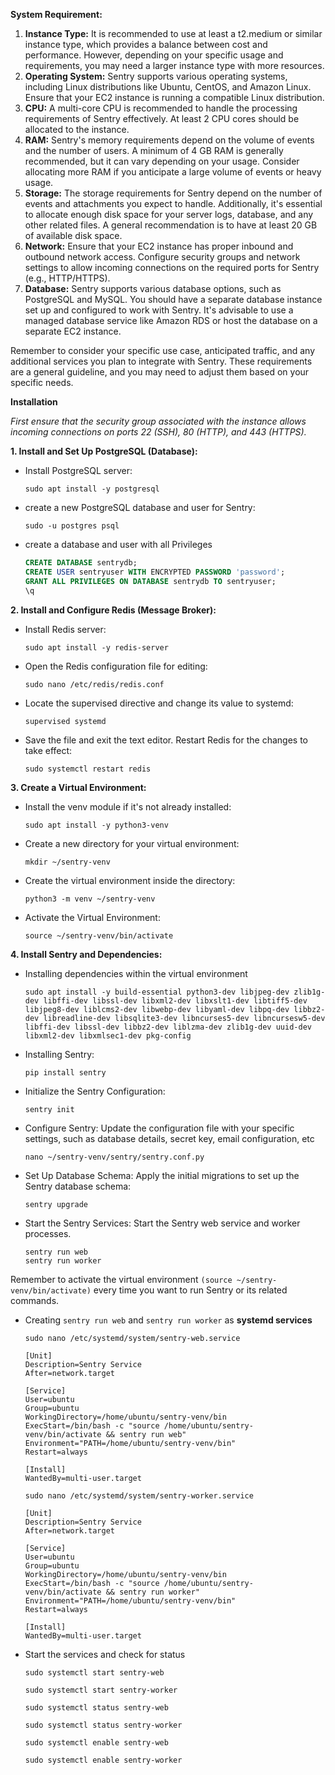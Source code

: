 **System Requirement:**

1. **Instance Type:** It is recommended to use at least a t2.medium or similar instance type, which provides a balance between cost and performance. However, depending on your specific usage and requirements, you may need a larger instance type with more resources.
2. **Operating System:** Sentry supports various operating systems, including Linux distributions like Ubuntu, CentOS, and Amazon Linux. Ensure that your EC2 instance is running a compatible Linux distribution.
3. **CPU:** A multi-core CPU is recommended to handle the processing requirements of Sentry effectively. At least 2 CPU cores should be allocated to the instance.
4. **RAM:** Sentry's memory requirements depend on the volume of events and the number of users. A minimum of 4 GB RAM is generally recommended, but it can vary depending on your usage. Consider allocating more RAM if you anticipate a large volume of events or heavy usage.
5. **Storage:** The storage requirements for Sentry depend on the number of events and attachments you expect to handle. Additionally, it's essential to allocate enough disk space for your server logs, database, and any other related files. A general recommendation is to have at least 20 GB of available disk space.
6. **Network:** Ensure that your EC2 instance has proper inbound and outbound network access. Configure security groups and network settings to allow incoming connections on the required ports for Sentry (e.g., HTTP/HTTPS).
7. **Database:** Sentry supports various database options, such as PostgreSQL and MySQL. You should have a separate database instance set up and configured to work with Sentry. It's advisable to use a managed database service like Amazon RDS or host the database on a separate EC2 instance.

Remember to consider your specific use case, anticipated traffic, and any additional services you plan to integrate with Sentry. These requirements are a general guideline, and you may need to adjust them based on your specific needs.

**Installation**

*First ensure that the security group associated with the instance allows incoming connections on ports 22 (SSH), 80 (HTTP), and 443 (HTTPS).*

**1. Install and Set Up PostgreSQL (Database):**
-   Install PostgreSQL server:
    ```shell
    sudo apt install -y postgresql
    ```
- create a new PostgreSQL database and user for Sentry:
    ```shell
    sudo -u postgres psql
    ```
- create a database and user with all Privileges
    ```sql
    CREATE DATABASE sentrydb;
    CREATE USER sentryuser WITH ENCRYPTED PASSWORD 'password';
    GRANT ALL PRIVILEGES ON DATABASE sentrydb TO sentryuser;
    \q
    ```
**2. Install and Configure Redis (Message Broker):**
- Install Redis server:
    ```shell
    sudo apt install -y redis-server
    ```
- Open the Redis configuration file for editing:
    ```shell
    sudo nano /etc/redis/redis.conf
    ```
- Locate the supervised directive and change its value to systemd:
    ```shell
    supervised systemd
    ```
- Save the file and exit the text editor. Restart Redis for the changes to take effect:
    ```shell
    sudo systemctl restart redis
    ```
**3. Create a Virtual Environment:**
- Install the venv module if it's not already installed:
    ```shell
    sudo apt install -y python3-venv
    ```
- Create a new directory for your virtual environment:
    ```shell
    mkdir ~/sentry-venv
    ```
- Create the virtual environment inside the directory:
    ```shell
    python3 -m venv ~/sentry-venv
    ```
- Activate the Virtual Environment:
    ```shell
    source ~/sentry-venv/bin/activate
    ```
**4. Install Sentry and Dependencies:**
- Installing dependencies within the virtual environment
    ```shell
    sudo apt install -y build-essential python3-dev libjpeg-dev zlib1g-dev libffi-dev libssl-dev libxml2-dev libxslt1-dev libtiff5-dev libjpeg8-dev liblcms2-dev libwebp-dev libyaml-dev libpq-dev libbz2-dev libreadline-dev libsqlite3-dev libncurses5-dev libncursesw5-dev libffi-dev libssl-dev libbz2-dev liblzma-dev zlib1g-dev uuid-dev libxml2-dev libxmlsec1-dev pkg-config
    ```
- Installing Sentry:
    ```shell
    pip install sentry
    ```
- Initialize the Sentry Configuration:
    ```shell
    sentry init
    ```
- Configure Sentry: Update the configuration file with your specific settings, such as database details, secret key, email configuration, etc
    ```shell
    nano ~/sentry-venv/sentry/sentry.conf.py
    ```
    
- Set Up Database Schema: Apply the initial migrations to set up the Sentry database schema:
    ```shell
    sentry upgrade
    ```
- Start the Sentry Services: Start the Sentry web service and worker processes.
    ```shell
    sentry run web
    sentry run worker
    ```

Remember to activate the virtual environment `(source ~/sentry-venv/bin/activate)` every time you want to run Sentry or its related commands.

- Creating `sentry run web` and `sentry run worker` as **systemd services**
    ```shell
    sudo nano /etc/systemd/system/sentry-web.service
    ```
    ```shell
    [Unit]
    Description=Sentry Service
    After=network.target

    [Service]
    User=ubuntu
    Group=ubuntu
    WorkingDirectory=/home/ubuntu/sentry-venv/bin
    ExecStart=/bin/bash -c "source /home/ubuntu/sentry-venv/bin/activate && sentry run web"
    Environment="PATH=/home/ubuntu/sentry-venv/bin"
    Restart=always

    [Install]
    WantedBy=multi-user.target
    ```

    ```shell
    sudo nano /etc/systemd/system/sentry-worker.service
    ```
    
    ```shell
    [Unit]
    Description=Sentry Service
    After=network.target

    [Service]
    User=ubuntu
    Group=ubuntu
    WorkingDirectory=/home/ubuntu/sentry-venv/bin
    ExecStart=/bin/bash -c "source /home/ubuntu/sentry-venv/bin/activate && sentry run worker"
    Environment="PATH=/home/ubuntu/sentry-venv/bin"
    Restart=always

    [Install]
    WantedBy=multi-user.target
    ```
    
- Start the services and check for status
    ```shell
    sudo systemctl start sentry-web
    ```
    ```shell
    sudo systemctl start sentry-worker
    ```
    ```shell
    sudo systemctl status sentry-web
    ```
    ```shell
    sudo systemctl status sentry-worker
    ``` 
    ```shell
    sudo systemctl enable sentry-web
    ```
    ```shell
    sudo systemctl enable sentry-worker
    ``` 
